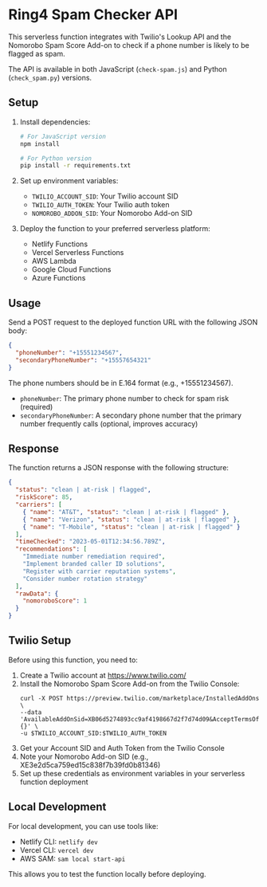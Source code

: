 # Ring4 Spam Checker API

This serverless function integrates with Twilio's Lookup API and the Nomorobo Spam Score Add-on to check if a phone number is likely to be flagged as spam.

The API is available in both JavaScript (`check-spam.js`) and Python (`check_spam.py`) versions.

## Setup

1. Install dependencies:
   ```bash
   # For JavaScript version
   npm install

   # For Python version
   pip install -r requirements.txt
   ```

2. Set up environment variables:
   - `TWILIO_ACCOUNT_SID`: Your Twilio account SID
   - `TWILIO_AUTH_TOKEN`: Your Twilio auth token
   - `NOMOROBO_ADDON_SID`: Your Nomorobo Add-on SID

3. Deploy the function to your preferred serverless platform:
   - Netlify Functions
   - Vercel Serverless Functions
   - AWS Lambda
   - Google Cloud Functions
   - Azure Functions

## Usage

Send a POST request to the deployed function URL with the following JSON body:

```json
{
  "phoneNumber": "+15551234567",
  "secondaryPhoneNumber": "+15557654321"
}
```

The phone numbers should be in E.164 format (e.g., +15551234567).

- `phoneNumber`: The primary phone number to check for spam risk (required)
- `secondaryPhoneNumber`: A secondary phone number that the primary number frequently calls (optional, improves accuracy)

## Response

The function returns a JSON response with the following structure:

```json
{
  "status": "clean | at-risk | flagged",
  "riskScore": 85,
  "carriers": [
    { "name": "AT&T", "status": "clean | at-risk | flagged" },
    { "name": "Verizon", "status": "clean | at-risk | flagged" },
    { "name": "T-Mobile", "status": "clean | at-risk | flagged" }
  ],
  "timeChecked": "2023-05-01T12:34:56.789Z",
  "recommendations": [
    "Immediate number remediation required",
    "Implement branded caller ID solutions",
    "Register with carrier reputation systems",
    "Consider number rotation strategy"
  ],
  "rawData": {
    "nomoroboScore": 1
  }
}
```

## Twilio Setup

Before using this function, you need to:

1. Create a Twilio account at https://www.twilio.com/
2. Install the Nomorobo Spam Score Add-on from the Twilio Console:
   ```
   curl -X POST https://preview.twilio.com/marketplace/InstalledAddOns \
   --data 'AvailableAddOnSid=XB06d5274893cc9af4198667d2f7d74d09&AcceptTermsOfService=true&Configuration={}' \
   -u $TWILIO_ACCOUNT_SID:$TWILIO_AUTH_TOKEN
   ```
3. Get your Account SID and Auth Token from the Twilio Console
4. Note your Nomorobo Add-on SID (e.g., XE3e2d5ca759ed15c838f7b39fd0b81346)
5. Set up these credentials as environment variables in your serverless function deployment

## Local Development

For local development, you can use tools like:
- Netlify CLI: `netlify dev`
- Vercel CLI: `vercel dev`
- AWS SAM: `sam local start-api`

This allows you to test the function locally before deploying.
